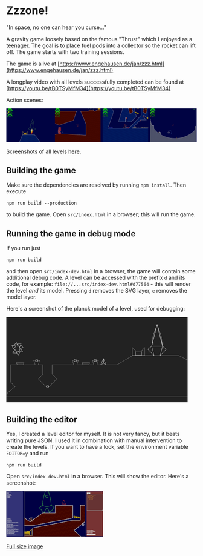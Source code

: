 # Zzzone!

"In space, no one can hear you curse..."

A gravity game loosely based on the famous "Thrust" which I enjoyed as a teenager.
The goal is to place fuel pods into a collector so the rocket can lift off. The
game starts with two training sessions.

The game is alive at [https://www.engehausen.de/jan/zzz.html](https://www.engehausen.de/jan/zzz.html)

A longplay video with all levels successfully completed can be found at [https://youtu.be/tB0TSyMfM34](https://youtu.be/tB0TSyMfM34)

Action scenes:

![debug screenshot](screenshots/action.png)

Screenshots of all levels [here](screenshots/levels.png).

## Building the game

Make sure the dependencies are resolved by running `npm install`.
Then execute

	npm run build --production
	
to build the game. Open `src/index.html` in a browser; this will run the game.

## Running the game in debug mode

If you run just

	npm run build

and then open `src/index-dev.html` in a browser, the game will contain some additional debug code.
A level can be accessed with the prefix `d` and its code, for example: `file://...src/index-dev.html#d77564` - this will render the level _and_ its model. Pressing `d` removes the SVG layer, `e` removes the model layer.

Here's a screenshot of the planck model of a level, used for debugging:

![debug screenshot](screenshots/model.png)

## Building the editor

Yes, I created a level editor for myself. It is not very fancy, but it beats writing pure JSON.
I used it in combination with manual intervention to create the levels.
If you want to have a look, set the environment variable `EDITOR=y` and run

	npm run build

Open `src/index-dev.html` in a browser. This will show the editor. Here's a screenshot:

![editor screenshot](screenshots/editor_sm.png)

[Full size image](screenshots/editor.png)
